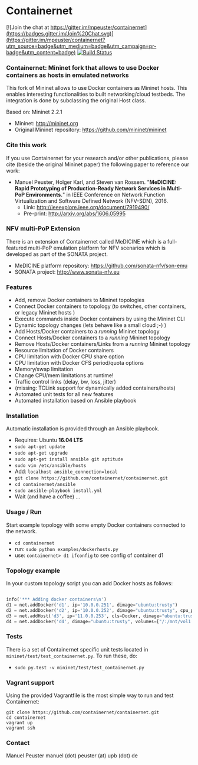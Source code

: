 Containernet
============

[![Join the chat at https://gitter.im/mpeuster/containernet](https://badges.gitter.im/Join%20Chat.svg)](https://gitter.im/mpeuster/containernet?utm_source=badge&utm_medium=badge&utm_campaign=pr-badge&utm_content=badge) [![Build Status](https://travis-ci.org/containernet/containernet.svg?branch=master)](https://travis-ci.org/containernet/containernet)

### Containernet: Mininet fork that allows to use Docker containers as hosts in emulated networks

This fork of Mininet allows to use Docker containers as Mininet hosts. This enables interesting functionalities to built networking/cloud testbeds. The integration is done by subclassing the original Host class.

Based on: Mininet 2.2.1

* Mininet:  http://mininet.org
* Original Mininet repository: https://github.com/mininet/mininet

### Cite this work

If you use Containernet for your research and/or other publications, please cite (beside the original Mininet paper) the following paper to reference our work:

* Manuel Peuster, Holger Karl, and Steven van Rossem. "**MeDICINE: Rapid Prototyping of Production-Ready Network Services in Multi-PoP Environments.**" in IEEE Conference on Network Function Virtualization and Software Defined Network (NFV-SDN), 2016.
  * Link: http://ieeexplore.ieee.org/document/7919490/
  * Pre-print: http://arxiv.org/abs/1606.05995

### NFV multi-PoP Extension

There is an extension of Containernet called MeDICINE which is a full-featured multi-PoP emulation platform for NFV scenarios which is developed as part of the SONATA project.

* MeDICINE platform repository: https://github.com/sonata-nfv/son-emu
* SONATA project: http://www.sonata-nfv.eu

### Features

* Add, remove Docker containers to Mininet topologies
* Connect Docker containers to topology (to switches, other containers, or legacy Mininet hosts )
* Execute commands inside Docker containers by using the Mininet CLI 
* Dynamic topology changes (lets behave like a small cloud ;-) )
 * Add Hosts/Docker containers to a *running* Mininet topology
 * Connect Hosts/Docker containers to a *running* Mininet topology
 * Remove Hosts/Docker containers/Links from a *running* Mininet topology
* Resource limitation of Docker containers
 * CPU limitation with Docker CPU share option
 * CPU limitation with Docker CFS period/quota options
 * Memory/swap limitation
 * Change CPU/mem limitations at runtime!
* Traffic control links (delay, bw, loss, jitter)
 * (missing: TCLink support for dynamically added containers/hosts)
* Automated unit tests for all new features
* Automated installation based on Ansible playbook

### Installation
Automatic installation is provided through an Ansible playbook.
* Requires: Ubuntu **16.04 LTS**
* `sudo apt-get update`
* `sudo apt-get upgrade`
* `sudo apt-get install ansible git aptitude`
* `sudo vim /etc/ansible/hosts`
* Add: `localhost ansible_connection=local`
* `git clone https://github.com/containernet/containernet.git`
* `cd containernet/ansible`
* `sudo ansible-playbook install.yml`
* Wait (and have a coffee) ...

### Usage / Run
Start example topology with some empty Docker containers connected to the network.

* `cd containernet`
* run: `sudo python examples/dockerhosts.py`
* use: `containernet> d1 ifconfig` to see config of container d1

### Topology example

In your custom topology script you can add Docker hosts as follows:

```python

info('*** Adding docker containers\n')
d1 = net.addDocker('d1', ip='10.0.0.251', dimage="ubuntu:trusty")
d2 = net.addDocker('d2', ip='10.0.0.252', dimage="ubuntu:trusty", cpu_period=50000, cpu_quota=25000)
d3 = net.addHost('d3', ip='11.0.0.253', cls=Docker, dimage="ubuntu:trusty", cpu_shares=20)
d4 = net.addDocker('d4', dimage="ubuntu:trusty", volumes=["/:/mnt/vol1:rw"])

```

### Tests
There is a set of Containernet specific unit tests located in `mininet/test/test_containernet.py`. To run these, do:

* `sudo py.test -v mininet/test/test_containernet.py`

### Vagrant support

Using the provided Vagrantfile is the most simple way to run and test Containernet:

```
git clone https://github.com/containernet/containernet.git
cd containernet
vagrant up
vagrant ssh
```

### Contact
Manuel Peuster
manuel (dot) peuster (at) upb (dot) de

